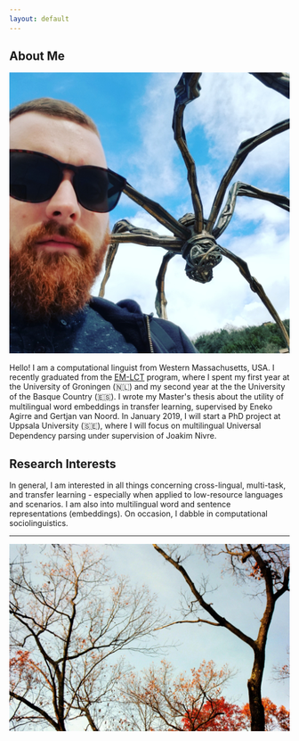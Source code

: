 ```yaml
---
layout: default
---
```


## About Me

<img class="profile-picture" src="gug.jpg">

Hello! I am a computational linguist from Western Massachusetts, USA. I recently graduated from the [EM-LCT](https://lct-master.org/) program, where I spent my first year at the University of Groningen (🇳🇱) and my second year at the the University of the Basque Country (🇪🇸). I wrote my Master's thesis about the utility of multilingual word embeddings in transfer learning, supervised by Eneko Agirre and Gertjan van Noord. In January 2019, I will start a PhD project at Uppsala University (🇸🇪), where I will focus on multilingual Universal Dependency parsing under supervision of Joakim Nivre. 

## Research Interests

In general, I am interested in all things concerning cross-lingual, multi-task, and transfer learning - especially when applied to low-resource languages and scenarios. I am also into multilingual word and sentence representations (embeddings). On occasion, I dabble in computational sociolinguistics. 

<!---
## Publications
1. M Abdou, A Kulmizev, V Ravishankar, L Abzianidze, J Bos: [What can we learn from Semantic Tagging?](https://arxiv.org/pdf/1808.09716.pdf); 2018 Conference on Empirical Methods in Natural Language Processing (EMNLP 2018) - to appear
2. M Abdou, A Kulmizev, JG i Ametllé: [AffecThor at SemEval-2018 Task 1: A cross-linguistic approach to sentiment intensity quantification in tweets](http://www.aclweb.org/anthology/S18-1032); Proceedings of The 12th International Workshop on Semantic Evaluation (2018)
3. A Kulmizev, M Abdou, V Ravishankar, M Nissim: [Discriminator at SemEval-2018 Task 10: Minimally Supervised Discrimination](http://www.aclweb.org/anthology/S18-1167); Proceedings of The 12th International Workshop on Semantic Evaluation (2018)
4. M Abdou, A Kulmizev, V Ravishankar: [MGAD: Multilingual Generation of Analogy Datasets](http://www.akulmizev.com/mgad-multilingual-generation.pdf); Proceedings of Language Resources and Evaluation Conference (LREC) (2018)
5. A Kulmizev, B Blankers, J Bjerva, M Nissim, G van Noord, B Plank, M Wieling: [The power of character n-grams in native language identification](http://www.aclweb.org/anthology/W17-5043); Proceedings of the 12th Workshop on Innovative Use of NLP for Building Educational Applications (BEA) (2018)
-->

---

![fall in wm](fallhome.jpeg)
